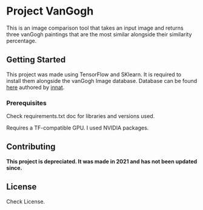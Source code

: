 
# Project VanGogh

This is an image comparison tool that takes an input image and returns three vanGogh paintings that are the most similar
alongside their similarity percentage. 

## Getting Started
This project was made using TensorFlow and SKlearn. It is required to install them alongside the vanGogh Image database.
Database can be found [here](https://www.kaggle.com/ipythonx) authored by [innat](https://github.com/innat).

### Prerequisites
Check requirements.txt doc for libraries and versions used. 

Requires a TF-compatible GPU. I used NVIDIA packages.

## Contributing

**This project is depreciated. It was made in 2021 and has not been updated since.**

## License

Check License.
